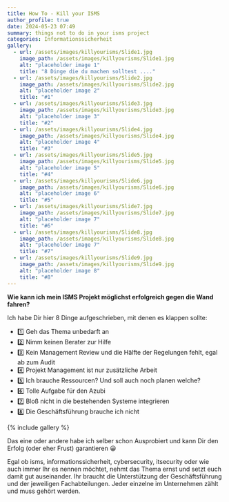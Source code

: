 ```yaml
---
title: How To - Kill your ISMS
author_profile: true
date: 2024-05-23 07:49
summary: things not to do in your isms project
categories: Informationssicherheit
gallery:
  - url: /assets/images/killyourisms/Slide1.jpg
    image_path: /assets/images/killyourisms/Slide1.jpg
    alt: "placeholder image 1"
    title: "8 Dinge die du machen solltest ...."
  - url: /assets/images/killyourisms/Slide2.jpg
    image_path: /assets/images/killyourisms/Slide2.jpg
    alt: "placeholder image 2"
    title: "#1"
  - url: /assets/images/killyourisms/Slide3.jpg
    image_path: /assets/images/killyourisms/Slide3.jpg
    alt: "placeholder image 3"
    title: "#2"
  - url: /assets/images/killyourisms/Slide4.jpg
    image_path: /assets/images/killyourisms/Slide4.jpg
    alt: "placeholder image 4"
    title: "#3"
  - url: /assets/images/killyourisms/Slide5.jpg
    image_path: /assets/images/killyourisms/Slide5.jpg
    alt: "placeholder image 5"
    title: "#4"
  - url: /assets/images/killyourisms/Slide6.jpg
    image_path: /assets/images/killyourisms/Slide6.jpg
    alt: "placeholder image 6"
    title: "#5"
  - url: /assets/images/killyourisms/Slide7.jpg
    image_path: /assets/images/killyourisms/Slide7.jpg
    alt: "placeholder image 7"
    title: "#6"
  - url: /assets/images/killyourisms/Slide8.jpg
    image_path: /assets/images/killyourisms/Slide8.jpg
    alt: "placeholder image 7"
    title: "#7"
  - url: /assets/images/killyourisms/Slide9.jpg
    image_path: /assets/images/killyourisms/Slide9.jpg
    alt: "placeholder image 8"
    title: "#8"
---
```


**Wie kann ich mein ISMS Projekt möglichst erfolgreich gegen die Wand fahren?**

Ich habe Dir hier 8 Dinge aufgeschrieben, mit denen es klappen sollte:
* 1️⃣ Geh das Thema unbedarft an
* 2️⃣ Nimm keinen Berater zur Hilfe
* 3️⃣ Kein Management Review und die Hälfte der Regelungen fehlt, egal ab zum Audit
* 4️⃣ Projekt Management ist nur zusätzliche Arbeit
* 5️⃣ Ich brauche Ressourcen? Und soll auch noch planen welche?
* 6️⃣ Tolle Aufgabe für den Azubi
* 7️⃣ Bloß nicht in die bestehenden Systeme integrieren
* 8️⃣ Die Geschäftsführung brauche ich nicht


{% include gallery %}

Das eine oder andere habe ich selber schon Ausprobiert und kann Dir den Erfolg (oder eher Frust) garantieren 😀 

Egal ob isms, informationssicherheit, cybersecurity, itsecurity oder wie auch immer Ihr es nennen möchtet, nehmt das Thema ernst und setzt euch damit gut auseinander.
Ihr braucht die Unterstützung der Geschäftsführung und der jeweiligen Fachabteilungen. Jeder einzelne im Unternehmen zählt und muss gehört werden.